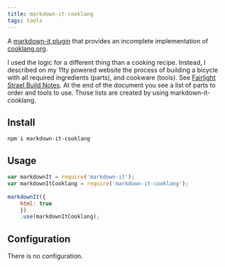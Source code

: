 ```yaml
---
title: markdown-it-cooklang
tags: tools
---
```

A [markdown-it plugin](https://www.npmjs.com/package/markdown-it-cooklang) that provides an incomplete implementation of [cooklang.org](https://cooklang.org). 

I used the logic for a different thing than a cooking recipe. Instead, I described on my 11ty powered website the process of building a bicycle with all required ingredients (parts), and cookware (tools). See [Fairlight Strael Build Notes](/2022-02-27-fairlight-strael-build-notes/). At the end of the document you see a list of parts to order and tools to use. Those lists are created by using markdown-it-cooklang.


## Install

```shell
npm i markdown-it-cooklang
```

## Usage

```js
var markdownIt = require('markdown-it');
var markdownItCooklang = require('markdown-it-cooklang');
 
markdownIt({
    html: true
    })
    .use(markdownItCooklang);
```

## Configuration

There is no configuration.

